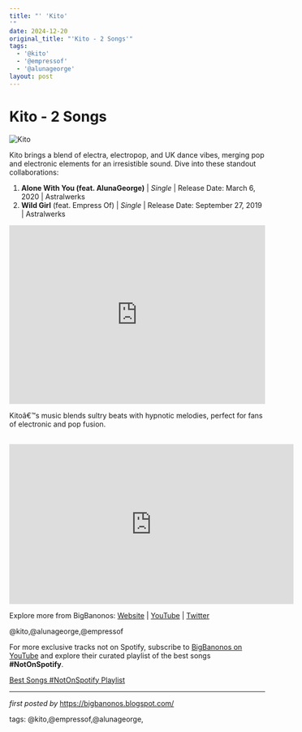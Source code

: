 ```yaml
---
title: "' 'Kito'
'"
date: 2024-12-20
original_title: "'Kito - 2 Songs'"
tags:
  - '@kito'
  - '@empressof'
  - '@alunageorge'
layout: post
---
```

<h1>Kito - 2 Songs</h1>
<img alt="Kito" src="https://images.genius.com/1b04128b87d22957de8aebf7518139f7.786x786x1.jpg" /> <p>Kito brings a blend of electra, electropop, and UK dance vibes, merging pop and electronic elements for an irresistible sound. Dive into these standout collaborations:</p> <ol> <li><strong>Alone With You (feat. AlunaGeorge)</strong> | <em>Single</em> | Release Date: March 6, 2020 | Astralwerks</li> <li><strong>Wild Girl</strong> (feat. Empress Of) | <em>Single</em> | Release Date: September 27, 2019 | Astralwerks</li>
</ol> <div> <iframe allow="autoplay; clipboard-write; encrypted-media; fullscreen; picture-in-picture" allowfullscreen="" frameborder="0" height="352" loading="lazy" src="https://open.spotify.com/embed/playlist/5kS5HNkbncN4apUfXhS6eN?utm_source=generator" width="100%"></iframe>
</div> <p>Kitoâ€™s music blends sultry beats with hypnotic melodies, perfect for fans of electronic and pop fusion.</p>
<br />
<iframe allow="accelerometer; autoplay; encrypted-media; gyroscope; picture-in-picture" allowfullscreen="" frameborder="0" height="315" src="https://www.youtube.com/embed/videoseries?list=PLtuNtuTatqI1UTWOvChRzlVwbaOUaRZyM" width="560"></iframe><br />
<div> <p>Explore more from BigBanonos: <a href="https://bigbanonos.blogspot.com/">Website</a> | <a href="https://www.youtube.com/@BigBanonos">YouTube</a> | <a href="https://x.com/bigbanonos">Twitter</a></p>
</div> <!--Tags-->
<p>@kito,@alunageorge,@empressof</p>


<!--Subscribe and Playlist Links-->
<div>
    <p>For more exclusive tracks not on Spotify, subscribe to <a href="https://www.youtube.com/@BigBanonos" target="_blank">BigBanonos on YouTube</a> and explore their curated playlist of the best songs <strong>#NotOnSpotify</strong>.</p>
    <p><a href="https://www.youtube.com/playlist?list=PLtuNtuTatqI0kFahUCbtbfenC_ET5O_tr" target="_blank">Best Songs #NotOnSpotify Playlist<br /></a></p></div>

<hr />

<p><em>first posted by</em> <a href="https://bigbanonos.blogspot.com/" rel="noopener" target="_new">https://bigbanonos.blogspot.com/</a></p>

<p>tags: @kito,@empressof,@alunageorge,</p>
